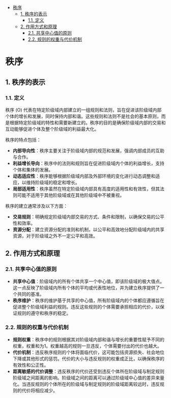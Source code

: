 
- [秩序](#秩序)
    - [1. 秩序的表示](#1-秩序的表示)
        - [1.1. 定义](#11-定义)
    - [2. 作用方式和原理](#2-作用方式和原理)
        - [2.1. 共享中心值的原则](#21-共享中心值的原则)
        - [2.2. 规则的权重与代价机制](#22-规则的权重与代价机制)

# 秩序

## 1. 秩序的表示

### 1.1. 定义
秩序 \(O\) 代表在特定阶级域内部建立的一组规则和法则，旨在促进该阶级域内部个体的增长和发展，同时保持内部和谐。这些规则和法则不是社会的基本原则，而是根据特定阶级域的特性和需要新建立的。秩序的目的是确保阶级域内部的交易和互动能够促进个体及整个阶级域的利益最大化。

秩序的特点包括：

- **内部导向性**：秩序主要关注于阶级域内部的规范和发展，强调内部成员的互助与合作。
- **利益增长导向**：秩序中的法则和规则旨在促进阶级域内个体的利益增长，支持个体和集体的发展。
- **动态适应性**：秩序能够根据阶级域内部及外部环境的变化进行动态调整和适应，以维持阶级域的稳定和增长。
- **局部适用性**：秩序虽然在特定阶级域内部具有高度的适用性和有效性，但其法则可能不适用于其他阶级域或在其他阶级域中不被重视。

秩序的建立通常涉及以下方面：

- **交易规则**：明确规定阶级域内部交易的方式、条件和限制，以确保交易的公平性和效率。
- **资源分配**：建立资源分配的准则和机制，以公平和高效地分配阶级域内的共享资源，对于阶级域之外不一定公平和高效。

## 2. 作用方式和原理

### 2.1. 共享中心值的原则

- **共享中心值**：阶级域内的所有个体共享一个中心值，即该阶级域的极大值点。这一点反映了阶级域内所有个体的平均或代表性地位，并为建立秩序提供了一个共同的基准。
- **秩序维护**：秩序的维护基于共享的中心值，所有阶级域内的个体都应遵循旨在促进整个阶级域利益的规则。违反这些规则的个体需要承担相应的代价，以保证规则的遵守和秩序的稳定。

### 2.2. 规则的权重与代价机制

- **规则权重**：秩序中的规则根据其对阶级域内部和谐与增长的重要性赋予不同的权重，权重和为1。权重越高的规则一旦违反，个体需要付出的代价也越大。
- **代价机制**：违反秩序规则的个体将面临代价，这可能包括资源损失、社会地位下降或其他形式的惩罚。代价的大小与违反规则的权重成正比，以确保秩序的有效性和公正性。
- **距离敏感的代价调整**：违反秩序的代价还受到违反个体所在阶级域与制定规则阶级域之间距离的影响。阶级域之间的距离可以通过阶级域中心值的差异来量化。当违反规则的个体所在的阶级域与制定规则的阶级域距离较远时，违反规则的代价将相应减少。